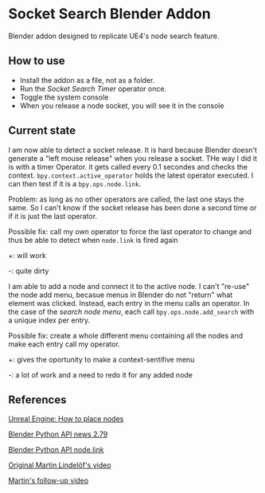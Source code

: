 # Socket Search Blender Addon

Blender addon designed to replicate UE4's node search feature.


## How to use

- Install the addon as a file, not as a folder.
- Run the *Socket Search Timer* operator once.
- Toggle the system console
- When you release a node socket, you will see it in the console


## Current state

I am now able to detect a socket release.
It is hard because Blender doesn't generate a "left mouse release" when you release a socket.
THe way I did it is with a timer Operator. it gets called every 0.1 secondes and checks the context.
`bpy.context.active_operator` holds the latest operator executed. I can then test if it is a `bpy.ops.node.link`.

Problem: as long as no other operators are called, the last one stays the same. So I can't know if the socket release has been done a second time or if it is just the last operator.

Possible fix: call my own operator to force the last operator to change and thus be able to detect when `node.link` is fired again

+:
    will work

-:
    quite dirty


I am able to add a node and connect it to the active node.
I can't "re-use" the node add menu, becasue menus in Blender do not "return" what element was clicked. Instead, each entry in the menu calls an operator. In the case of the *search node menu*, each call `bpy.ops.node.add_search` with a unique index per entry.

Possible fix: create a whole different menu containing all the nodes and make each entry call my operator.

+:
    gives the oportunity to make a context-sentifive menu

-:
    a lot of work and a need to redo it for any added node


## References

[Unreal Engine: How to place nodes](https://docs.unrealengine.com/latest/INT/Engine/Blueprints/BP_HowTo/PlacingNodes/index.html)

[Blender Python API news 2.79](https://wiki.blender.org/index.php/Dev:Ref/Release_Notes/2.79/PythonAPI)

[Blender Python API node.link](https://docs.blender.org/api/blender_python_api_2_76_9/bpy.ops.node.html#bpy.ops.node.link)

[Original Martin Lindelöf's video](https://youtu.be/s9SU4qK84eI)

[Martin's follow-up video](https://youtu.be/ONxGCbQ8SDs)
